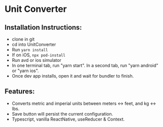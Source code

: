 # Unit Converter



## Installation Instructions:

- clone in git
- cd into UnitConverter
- Run `yarn install`
- If on iOS, `npx pod-install`
- Run avd or ios simulator
- In one terminal tab, run "yarn start". In a second tab, run "yarn android" or "yarn ios".
- Once dev app installs, open it and wait for bundler to finish.

## Features:

- Converts metric and imperial units between meters <-> feet, and kg <-> lbs.
- Save button will persist the current configuration.
- Typescript, vanilla ReactNative, useReducer & Context. 
